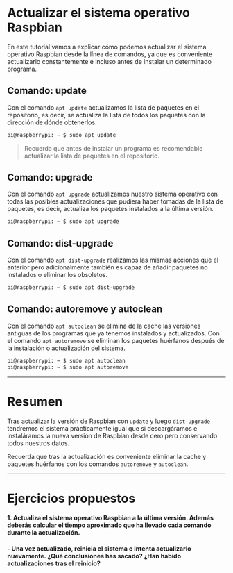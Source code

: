 # Actualizar el sistema operativo Raspbian

En este tutorial vamos a explicar cómo podemos actualizar el sistema operativo Raspbian desde la línea de comandos, ya que es conveniente actualizarlo constantemente e incluso antes de instalar un determinado programa. 

## Comando: update

Con el comando `apt update` actualizamos la lista de paquetes en el repositorio, es decir, se actualiza la lista de todos los paquetes con la dirección de dónde obtenerlos.

```sh
pi@raspberrypi: ~ $ sudo apt update
```

> Recuerda que antes de instalar un programa es recomendable actualizar la lista de paquetes en el repositorio.

## Comando: upgrade

Con el comando `apt upgrade` actualizamos nuestro sistema operativo con todas las posibles actualizaciones que pudiera haber tomadas de la lista de paquetes, es decir, actualiza los paquetes instalados a la última versión.

```sh
pi@raspberrypi: ~ $ sudo apt upgrade
```

## Comando: dist-upgrade

Con el comando `apt dist-upgrade` realizamos las mismas acciones que el anterior pero adicionalmente también es capaz de añadir paquetes no instalados o eliminar los obsoletos.

```sh
pi@raspberrypi: ~ $ sudo apt dist-upgrade
```

## Comando: autoremove y autoclean

Con el comando `apt autoclean` se elimina de la cache las versiones antiguas de los programas que ya tenemos instalados y actualizados. Con el comando `apt autoremove` se eliminan los paquetes huérfanos después de la instalación o actualización del sistema.

```sh
pi@raspberrypi: ~ $ sudo apt autoclean
pi@raspberrypi: ~ $ sudo apt autoremove
```

---

# Resumen 

Tras actualizar la versión de Raspbian con `update` y luego `dist-upgrade` tendremos el sistema prácticamente igual que si descargáramos e instaláramos la nueva versión de Raspbian desde cero pero conservando todos nuestros datos.

Recuerda que tras la actualización es conveniente eliminar la cache y paquetes huérfanos con los comandos `autoremove` y `autoclean`.

---

# Ejercicios propuestos

#### 1. Actualiza el sistema operativo Raspbian a la última versión. Además deberás calcular el tiempo aproximado que ha llevado cada comando durante la actualización.

#### - Una vez actualizado, reinicia el sistema e intenta actualizarlo nuevamente. ¿Qué conclusiones has sacado? ¿Han habido actualizaciones tras el reinicio?